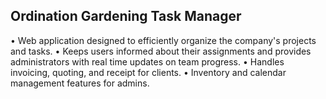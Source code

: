 Ordination Gardening Task Manager
---------------------------------

• Web application designed to efficiently organize the company's projects and tasks.
• Keeps users informed about their assignments and provides administrators with real time updates on team progress.
• Handles invoicing, quoting, and receipt for clients.
• Inventory and calendar management features for admins.
